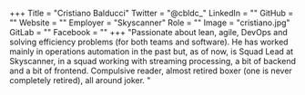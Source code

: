 +++
Title = "Cristiano Balducci"
Twitter = "@cbldc_"
LinkedIn = ""
GitHub = ""
Website = ""
Employer = "Skyscanner"
Role = ""
Image = "cristiano.jpg"
GitLab = ""
Facebook = ""
+++
&#34;Passionate about lean, agile, DevOps and solving efficiency problems (for both teams and software). 
He has worked mainly in operations automation in the past but, as of now, is Squad Lead at Skyscanner, 
in a squad working with streaming processing, a bit of backend and a bit of frontend.
Compulsive reader, almost retired boxer (one is never completely retired), all around joker. &#34;
